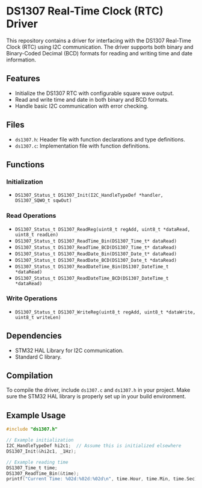 # DS1307 Real-Time Clock (RTC) Driver

This repository contains a driver for interfacing with the DS1307 Real-Time Clock (RTC) using I2C communication. The driver supports both binary and Binary-Coded Decimal (BCD) formats for reading and writing time and date information.

## Features

- Initialize the DS1307 RTC with configurable square wave output.
- Read and write time and date in both binary and BCD formats.
- Handle basic I2C communication with error checking.

## Files

- `ds1307.h`: Header file with function declarations and type definitions.
- `ds1307.c`: Implementation file with function definitions.

## Functions

### Initialization

- `DS1307_Status_t DS1307_Init(I2C_HandleTypeDef *handler, DS1307_SQWO_t sqwOut)`

### Read Operations

- `DS1307_Status_t DS1307_ReadReg(uint8_t regAdd, uint8_t *dataRead, uint8_t readLen)`
- `DS1307_Status_t DS1307_ReadTime_Bin(DS1307_Time_t* dataRead)`
- `DS1307_Status_t DS1307_ReadTime_BCD(DS1307_Time_t* dataRead)`
- `DS1307_Status_t DS1307_ReadDate_Bin(DS1307_Date_t* dataRead)`
- `DS1307_Status_t DS1307_ReadDate_BCD(DS1307_Date_t *dataRead)`
- `DS1307_Status_t DS1307_ReadDateTime_Bin(DS1307_DateTime_t *dataRead)`
- `DS1307_Status_t DS1307_ReadDateTime_BCD(DS1307_DateTime_t *dataRead)`

### Write Operations

- `DS1307_Status_t DS1307_WriteReg(uint8_t regAdd, uint8_t *dataWrite, uint8_t writeLen)`

## Dependencies

- STM32 HAL Library for I2C communication.
- Standard C library.

## Compilation

To compile the driver, include `ds1307.c` and `ds1307.h` in your project. Make sure the STM32 HAL library is properly set up in your build environment.

## Example Usage

```c
#include "ds1307.h"

// Example initialization
I2C_HandleTypeDef hi2c1;  // Assume this is initialized elsewhere
DS1307_Init(&hi2c1, _1Hz);

// Example reading time
DS1307_Time_t time;
DS1307_ReadTime_Bin(&time);
printf("Current Time: %02d:%02d:%02d\n", time.Hour, time.Min, time.Sec);